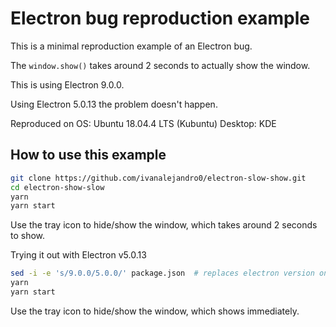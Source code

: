 # Electron bug reproduction example

This is a minimal reproduction example of an Electron bug.

The `window.show()` takes around 2 seconds to actually show the window.

This is using Electron 9.0.0.

Using Electron 5.0.13 the problem doesn't happen.

Reproduced on
OS: Ubuntu 18.04.4 LTS (Kubuntu)
Desktop: KDE

## How to use this example

```sh
git clone https://github.com/ivanalejandro0/electron-slow-show.git
cd electron-show-slow
yarn
yarn start
```

Use the tray icon to hide/show the window, which takes around 2 seconds to show.

Trying it out with Electron v5.0.13

```sh
sed -i -e 's/9.0.0/5.0.0/' package.json  # replaces electron version on `package.json`
yarn
yarn start
```

Use the tray icon to hide/show the window, which shows immediately.
